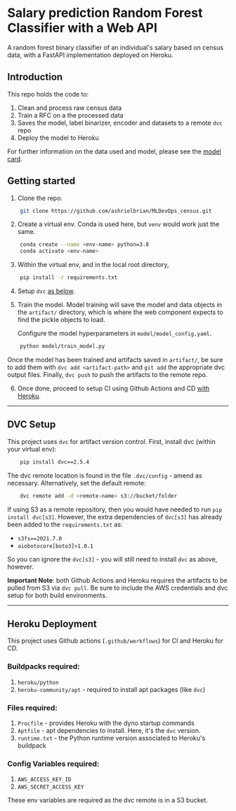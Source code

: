 # Salary prediction Random Forest Classifier with a Web API 

A random forest binary classifier of an individual's salary based on census data, with a FastAPI implementation deployed on Heroku.

## Introduction

This repo holds the code to:
1. Clean and process raw census data
2. Train a RFC on a the processed data
3. Saves the model, label binarizer, encoder and datasets to a remote `dvc` repo
4. Deploy the model to Heroku

For further information on the data used and model, please see the [model card](model_card.md).

## Getting started

1. Clone the repo:
```bash
    git clone https://github.com/ashrielbrian/MLDevOps_census.git
```

2. Create a virtual env. Conda is used here, but `venv` would work just the same.

```bash
    conda create --name <env-name> python=3.8
    conda activate <env-name>
```

3. Within the virtual env, and in the local root directory,
```bash
    pip install -r requirements.txt
```

4. Setup `dvc` [as below](#dvc-setup).

5. Train the model. Model training will save the model and data objects in the `artifact/` directory, which is where the web component expects to find the pickle objects to load.

    Configure the model hyperparameters in `model/model_config.yaml`.
```bash
    python model/train_model.py
```

Once the model has been trained and artifacts saved in `artifact/`, be sure to add them with `dvc add <artifact-path>` and `git add` the appropriate dvc output files. Finally, `dvc push` to push the artifacts to the remote repo.

6. Once done, proceed to setup CI using Github Actions and CD [with Heroku](#heroku-deployment).

---
## DVC Setup
This project uses `dvc` for artifact version control. First, install dvc (within your virtual env):

```bash
    pip install dvc==2.5.4
```

The dvc remote location is found in the file `.dvc/config` - amend as necessary. Alternatively, set the default remote:

```bash
    dvc remote add -d <remote-name> s3://bucket/folder
```

If using S3 as a remote repository, then you would have needed to run `pip install dvc[s3]`. However, the extra dependencies of `dvc[s3]` has already been added to the `requirements.txt` as:

- `s3fs==2021.7.0`
- `aiobotocore[boto3]>1.0.1`

So you can ignore the `dvc[s3]` - you will still need to install `dvc` as above, however.

**Important Note**: both Github Actions and Heroku requires the artifacts to be pulled from S3 via `dvc pull`. Be sure to include the AWS credentials and dvc setup for both build environments.

---
## Heroku Deployment

This project uses Github actions (`.github/workflows`) for CI and Heroku for CD.

### Buildpacks required:
1. `heroku/python`
2. `heroku-community/apt`   - required to install apt packages (like `dvc`)

### Files required:
1. `Procfile`       - provides Heroku with the dyno startup commands
2. `Aptfile`        - apt dependencies to install. Here, it's the `dvc` version.
3. `runtime.txt`    - the Python runtime version associated to Heroku's buildpack

### Config Variables required:
1. `AWS_ACCESS_KEY_ID`
2. `AWS_SECRET_ACCESS_KEY`

These env variables are required as the dvc remote is in a S3 bucket.
